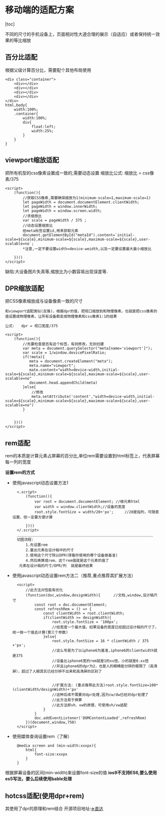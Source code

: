 # 移动端的适配方案

[toc]

不同的尺寸的手机设备上，页面相对性大道合理的展示（自适应）或者保持统一效果的等比缩放

## 百分比适配

根据父级计算百分比，需要配个其他布局使用

    <div class="container">
        <div></div>
        <div></div>
        <div></div>
        <div></div>
    </div>
    html,body{
        width:100%;
        .container{
            width:100%;
            div{
                float:left;
                width:25%;
            }
        }
    }

## viewport缩放适配

把所有机型的css像素设置成一致的,需要动态设置
    缩放比公式: 缩放比 = css像素/375

    <script>
        (function(){
            //获取CSS像素,需要确保缩放为1(minimum-scale=1,maximum-scale=1)
            let pageWidth = document.documentElement.clientWidth;
            let pageWidth = window.innerWidth;
            let pageWidth = window.screen.width;
            //求缩放比
            var scale = pageWidth / 375 ;
            //动态设置缩放比
            给meta标签设置id,用来获取元素
            document.getElementById("metaId").content=`initial-scale=${scale},minimum-scale=${scale},maximum-scale=${scale},user-scalable=no`;
            *注意,一定不要设置width=device-weidth,以及一定要设置最大最小缩放比

        })()
    </script>

缺陷:大设备图片失真等,缩放比为小数容易出现误差等.

## DPR缩放适配

把CSS像素缩放成与设备像素一致的尺寸

    和viewport适配类似(反推)，根据dpr的值，把视口缩放到和物理像素，也就是把css像素的值设置成物理像素，让所有设备都变成物理像素和css像素1:1的结果

    公式:   dpr = 视口宽度/375

    <script>
        (function(){
            //先要检查是否有这个标签，有则修改，无则创建
            var meta = document.querySelector("meta[name='viewport']");
            var scale = 1/window.devicePixelRatio;
            if(!meta){
               meta = document.createElement("meta");
               meta.name="viewport";
               mate.content="width=device-width,initial-scale=${scale},minimum-scale=${scale},maximum-scale=${scale},user-scalable=no"
               document.head.appendChild(meta)
            }else{
                //修改
                meta.setAttribute('content',"width=device-width,initial-scale=${scale},minimum-scale=${scale},maximum-scale=${scale},user-scalable=no")
            }


        })()
    </script>

## rem适配

rem的本质是计算元素占屏幕的百分比,单位rem需要设置到html标签上，代表屏幕每一列的宽度

**设置rem的方式**
* 使用javascript动态设置方法1

        <.script>
            (function(){
                var root = document.documentElement; //根元素html 
                var width = window.clientWidth;//设备的宽度
                root.style.fontSize = width/20+'px';     //20是指列，可随意设置，但一定要方便计算

            })()
        </.script>
        ______________________________________________________________
        切图流程:
            1.先设置rem
            2.量出元素在设计稿中的尺寸
            3.使用这个尺寸除以DPR(得看你使用的哪个设备做基准)
            4.然后换算成rem，这个rem值就是这个元素的值了
         元素在设计稿的尺寸/DPR/列  就是最终结果

* 使用javascript动态设置rem方法二（推荐,重点推荐其扩展方法）
  
        <script>
            //此方法对性能有优化
            (function(doc,window,designWidth){      //文档,window,设计稿尺寸
                const root = doc.documentElement;
                const refreshRem = () => {
                    const clientWidth = root.clientWidth;
                    if(clientWidth >= designWidth){
                        root.style.fontSize = '100px';
                        //给宽度一个最大值，如果设备的宽度已经超过设计稿的尺寸了，统一按一个值去计算(第三个参数)
                    }else{
                        root.style.fontSize = 16 * clientWidth / 375 +'px';
                        //这么写是为了以iphone6为基准,iphone6的clientwidth就是375
                        //设备比iphone6宽的rem就是1的xx倍，小的就是0.xx倍
                        //并且iphone6的dpr为2，也是人的眼睛能分辨的极限了（高清屏），超过了人眼其实已经分辨不出来和高清屏的区别了


                        //扩展方法: (重点推荐此方法)root.style.fontSize=100*(clientWidth/designWidth)+'px'
                        //这种后续不需要对dpr处理,因为cw/dw已经对dpr处理了
                        //此方法易于换算
                        //此方法即vh、vw的原理，可使用vh/vw适配
                    }
                }
                doc.addEventListener('DOMContentLoaded',refreshRem)
            })(document,window,750) 
        </script>

* 使用媒体查询设置rem（了解）

        @media screen and (min-width:xxxpx){
            html{
                font-size:xxxpx
            }
        }

根据屏幕设备的区间(min-width)来设置font-size的值
**ios9不支持ES6,要么使用es5写法，要么后续使用bable处理**

## hotcss适配(使用dpr+rem)

其使用了dpr的原理和rem结合
开源项目地址:<a href="https://github.com/imochen/hotcss">✈️直达</a>

